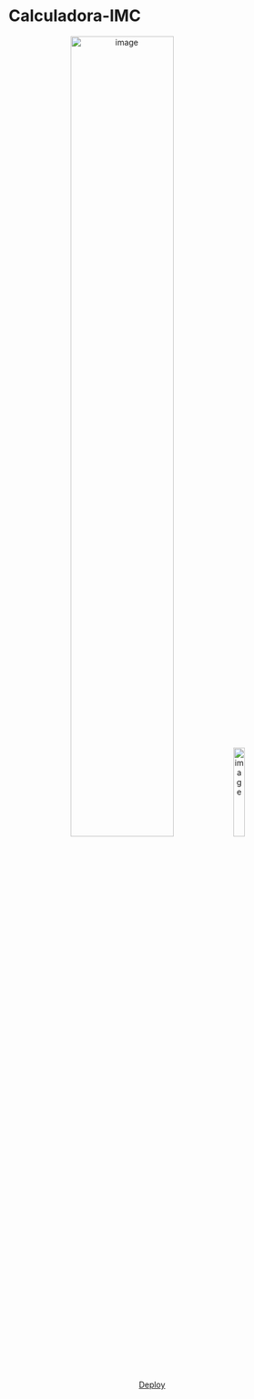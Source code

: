 # Calculadora-IMC

<div align="center">

  <img src="https://github.com/user-attachments/assets/b997436d-3c73-4b64-a2f7-776082655f75" alt="image" style="width: 60%;"/>
  <img src="https://github.com/user-attachments/assets/8343611a-77a5-46b7-8dd8-5a119a3d16da" alt="image" style="width: 20%;"/>
  
</div>

<br>

<div align="center">
  <a href="https://wangeloow.github.io/Calculadora-IMC/">Deploy</a>
</div>
